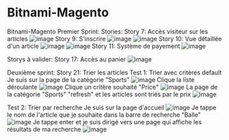 # Bitnami-Magento
Bitnami-Magento
Premier Sprint:
Stories:
Story 7: Accès visiteur sur les articles
![image](https://github.com/user-attachments/assets/f8dd5dbe-28cc-4456-850f-3cda96a8e382)
Story 9: S'inscrire
![image](https://github.com/user-attachments/assets/231069d4-b86a-4d5b-9b0a-4d4757685941)
![image](https://github.com/user-attachments/assets/095109b3-f417-480c-88ef-63b18d0698ae)
Story 10: Vue détaillée d'un article
![image](https://github.com/user-attachments/assets/40be7e6c-f541-4296-9f12-010cc6b73bba)
![image](https://github.com/user-attachments/assets/c617ae2e-42f5-4785-b1f2-b91b9b1145fa)
Story 11: Système de payement
![image](https://github.com/user-attachments/assets/fd07bbae-495f-40ba-86fc-a5fefb16ff27)

Storys à valider:
Story 17: Accès au panier
![image](https://github.com/user-attachments/assets/b0eb5c62-5679-493b-868e-66fa427f168b)

Deuxième sprint:
Story 21: Trier les articles
Test 1: Trier avec critères default
Je suis sur la page de la catégorie "Sports"
![image](https://github.com/user-attachments/assets/51c6461d-0c05-4ab7-85cb-5edefcc003ed)
Clique la liste déroulante
![image](https://github.com/user-attachments/assets/f1d847f1-ae30-484d-84eb-1e7021192bc1)
Clique un critère souhaité "Price"
![image](https://github.com/user-attachments/assets/a6444677-cb9a-4324-aabc-95153d1cbe63)
La page de la catégorie "Sports" "refresh" et les articles sont triés par le prix
![image](https://github.com/user-attachments/assets/65f70552-a8ea-42ff-9422-8eb69bc68ce8)

Test 2: Trier par recherche
Je suis sur la page d'accueil
![image](https://github.com/user-attachments/assets/fb12482d-6c27-4917-a7a5-b36349156d7f)
Je tappe le nom de l'article que je souhaite dans la barre de recherche "Balle"
![image](https://github.com/user-attachments/assets/e2332a8e-9ab1-45d5-acb1-79cb2a633468)
Je tappe enter et je suis dirigé vers une page qui affiche les résultats de ma recherche
![image](https://github.com/user-attachments/assets/923e9d9d-df47-4928-8b6c-c0fd3f3e2129)


